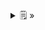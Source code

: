 <details>
  <summary>🗒  »</summary>
<table id="card">
    <tr>
        <td align="center">
            <h3>Supertipo</h3>
        </td>
    </tr>
    <tr>
        <td>
            <p>Un tipo A es <b>supertipo</b> de otro B si el conjunto de operaciones del tipo A <b>está contenido</b> en el conjunto de las del tipo B.</p>
            <p>El <b>supertipo</b> A suele ser <b>más abstracto</b> o <b>menos concreto</b> que el tipo B.</p>
        </td>
    </tr>
</table>
</details>

